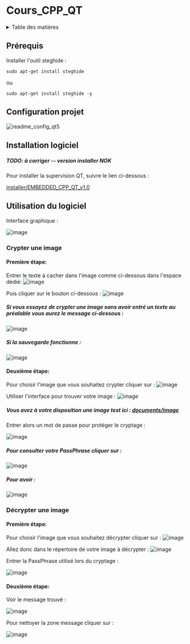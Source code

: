 # Cours_CPP_QT

<!-- TABLE OF CONTENTS -->
<details>
  <summary>Table des matières</summary>
  <ol>
    <li><a href="#prérequis">Prérequis</a></li>
    <li><a href="#configuration-projet">Configuration projet</a></li>
    <li><a href="#installation-logiciel">Installation logiciel</a></li>
    <li><a href="#utilisation-du-logiciel">Utilisation du logiciel</a></li>
        <ul>
        <li><a href="#crypter-une-image">Crypter une image</a></li>
            <ul>
            <li><a href="#première-étape">Première étape</a></li>
            </ul>
            <ul>
            <li><a href="#deuxième-étape">Deuxième étape</a></li>
            </ul>
        </ul>
        <ul>
        <li><a href="#décrypter-une-image">Décrypter une image</a></li>
            <ul>
            <li><a href="#première-étape">Première étape</a></li>
            </ul>
            <ul>
            <li><a href="#deuxième-étape">Deuxième étape</a></li>
           </ul>
      </ul>
  </ol>
</details>

## Prérequis
Installer l'outil steghide : 

``` sudo apt-get install steghide ```

ou

``` sudo apt-get install steghide -y ```

## Configuration projet

![readme_config_qt5](https://user-images.githubusercontent.com/79545759/234222067-df52baae-1e34-46ae-b937-f886c66d9a76.png)

## Installation logiciel

##### TODO: à corriger -- version installer NOK

Pour installer la supervision QT, suivre le lien ci-dessous :

[installer/EMBEDDED_CPP_QT_v1.0](./installer/EMBEDDED_CPP_QT_v1.0_setup.exe)

## Utilisation du logiciel

Interface graphique :

![image](https://user-images.githubusercontent.com/79545759/234398797-6f01375f-89ab-44e9-a879-6df128fbfb2c.png)

### Crypter une image 

#### Première étape:

Entrer le texte à cacher dans l'image comme ci-dessous dans l'espace dédié:
![image](https://user-images.githubusercontent.com/79545759/234395197-ab24284e-f39e-404e-bb22-2535f74f2d08.png)

Puis cliquer sur le bouton ci-dessous : 
![image](https://user-images.githubusercontent.com/79545759/234395357-0c18c13a-3802-40d2-b73e-b2c6b68e13e6.png)

##### Si vous essayez de crypter une image sans avoir entré un texte au préalable vous aurez le message ci-dessous : 
![image](https://user-images.githubusercontent.com/79545759/234395670-7314ee5f-b1a6-42cb-b748-9d06e8cafd98.png)

##### Si la sauvegarde fonctionne :
![image](https://user-images.githubusercontent.com/79545759/234396018-b78c8303-e1b4-499a-8f0c-ee8adae314b0.png)

#### Deuxième étape:

Pour choisir l'image que vous souhaitez crypter cliquer sur :
![image](https://user-images.githubusercontent.com/79545759/234396337-97aed791-a951-43be-acb1-6a8f597a4ef1.png)

Utiliser l'interface pour trouver votre image :
![image](https://user-images.githubusercontent.com/79545759/234396493-bb9e554b-5ed2-4a6e-8920-1409f36e9b7c.png)

##### Vous avez à votre disposition une image test ici : [documents/image](./documents/image.jpg)

Entrer alors un mot de passe pour protéger le cryptage :

![image](https://user-images.githubusercontent.com/79545759/234396960-5202e578-a43f-4f07-bc3a-29342999d861.png)

##### Pour consulter votre PassPhrase cliquer sur : 
![image](https://user-images.githubusercontent.com/79545759/234397141-2bb59e53-b328-4ba8-8d0b-49d899380f04.png)
##### Pour avoir :
![image](https://user-images.githubusercontent.com/79545759/234397375-9c3430a5-7cf8-4436-9aee-0a1f196aede5.png)

### Décrypter une image 

#### Première étape:
Pour choisir l'image que vous souhaitez décrypter cliquer sur :
![image](https://user-images.githubusercontent.com/79545759/234397676-69f5b18c-dc21-4d6f-9caa-2a7f0f0b22b8.png)

Allez donc dans le répertoire de votre image à décrypter :
![image](https://user-images.githubusercontent.com/79545759/234397785-4bb2ed54-b688-409e-a47b-388123dedc57.png)

Entrer la PassPhrase utilisé lors du cryptage :

![image](https://user-images.githubusercontent.com/79545759/234397996-69923b1e-95dc-4b42-a5d9-d2681f489a07.png)

#### Deuxième étape:

Voir le message trouvé :

![image](https://user-images.githubusercontent.com/79545759/234398321-cf107ae1-4686-4413-9ccb-ac5da44bf46d.png)

Pour nettoyer la zone message cliquer sur :

![image](https://user-images.githubusercontent.com/79545759/234398460-d615305f-4dd7-46b2-91d2-220e21c5218a.png)

